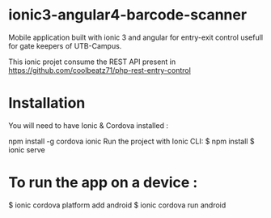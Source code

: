 # ionic3-angular4-barcode-scanner
Mobile application built with ionic 3 and angular for entry-exit control usefull for gate keepers of UTB-Campus.

This ionic projet consume the REST API present in https://github.com/coolbeatz71/php-rest-entry-control

# Installation
You will need to have Ionic & Cordova installed :

npm install -g cordova ionic
Run the project with Ionic CLI:
$ npm install
$ ionic serve
# To run the app on a device :

$ ionic cordova platform add android
$ ionic cordova run android

